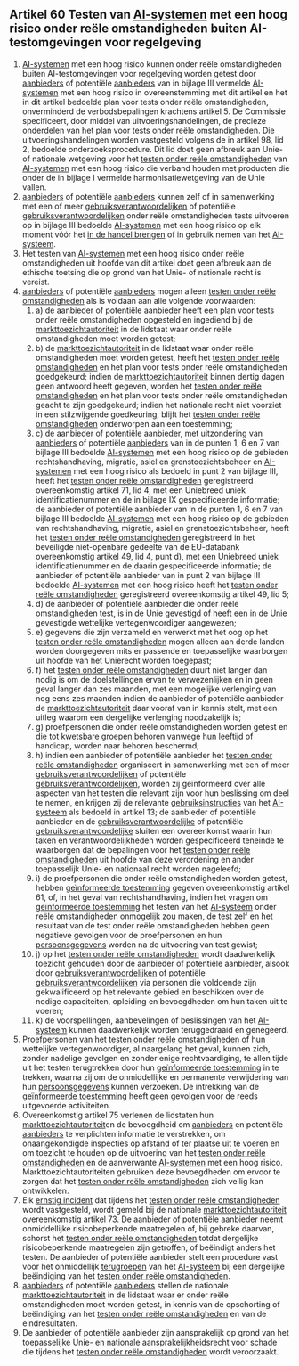 ## Artikel 60 Testen van [AI-systemen](a3.md#^ai-systeem) met een hoog risico onder reële omstandigheden buiten AI-testomgevingen voor regelgeving

1. [AI-systemen](a3.md#^ai-systeem) met een hoog risico kunnen onder reële omstandigheden buiten AI-testomgevingen voor regelgeving worden getest door [aanbieders](a3.md#^aanbieder) of potentiële [aanbieders](a3.md#^aanbieder) van in bijlage III vermelde [AI-systemen](a3.md#^ai-systeem) met een hoog risico in overeenstemming met dit artikel en het in dit artikel bedoelde plan voor tests onder reële omstandigheden, onverminderd de verbodsbepalingen krachtens artikel 5.
   De Commissie specificeert, door middel van uitvoeringshandelingen, de precieze onderdelen van het plan voor tests onder reële omstandigheden. Die uitvoeringshandelingen worden vastgesteld volgens de in artikel 98, lid 2, bedoelde onderzoeksprocedure.
   Dit lid doet geen afbreuk aan Unie- of nationale wetgeving voor het [testen onder reële omstandigheden](a3.md#^testreel) van [AI-systemen](a3.md#^ai-systeem) met een hoog risico die verband houden met producten die onder de in bijlage I vermelde harmonisatiewetgeving van de Unie vallen.
2. [aanbieders](a3.md#^aanbieder) of potentiële [aanbieders](a3.md#^aanbieder) kunnen zelf of in samenwerking met een of meer [gebruiksverantwoordelijken](a3.md#^gebruiksverantwoordelijke) of potentiële [gebruiksverantwoordelijken](a3.md#^gebruiksverantwoordelijke) onder reële omstandigheden tests uitvoeren op in bijlage III bedoelde [AI-systemen](a3.md#^ai-systeem) met een hoog risico op elk moment vóór het [in de handel brengen](a3.md#^handel) of in gebruik nemen van het [AI-systeem](a3.md#^ai-systeem).
3. Het testen van [AI-systemen](a3.md#^ai-systeem) met een hoog risico onder reële omstandigheden uit hoofde van dit artikel doet geen afbreuk aan de ethische toetsing die op grond van het Unie- of nationale recht is vereist.
4. [aanbieders](a3.md#^aanbieder) of potentiële [aanbieders](a3.md#^aanbieder) mogen alleen [testen onder reële omstandigheden](a3.md#^testreel) als is voldaan aan alle volgende voorwaarden:
	1. a) de aanbieder of potentiële aanbieder heeft een plan voor tests onder reële omstandigheden opgesteld en ingediend bij de [markttoezichtautoriteit](a3.md#^mta) in de lidstaat waar onder reële omstandigheden moet worden getest;
	2. b) de [markttoezichtautoriteit](a3.md#^mta) in de lidstaat waar onder reële omstandigheden moet worden getest, heeft het [testen onder reële omstandigheden](a3.md#^testreel) en het plan voor tests onder reële omstandigheden goedgekeurd; indien de [markttoezichtautoriteit](a3.md#^mta) binnen dertig dagen geen antwoord heeft gegeven, worden het [testen onder reële omstandigheden](a3.md#^testreel) en het plan voor tests onder reële omstandigheden geacht te zijn goedgekeurd; indien het nationale recht niet voorziet in een stilzwijgende goedkeuring, blijft het [testen onder reële omstandigheden](a3.md#^testreel) onderworpen aan een toestemming;
	3. c) de aanbieder of potentiële aanbieder, met uitzondering van [aanbieders](a3.md#^aanbieder) of potentiële [aanbieders](a3.md#^aanbieder) van in de punten 1, 6 en 7 van bijlage III bedoelde [AI-systemen](a3.md#^ai-systeem) met een hoog risico op de gebieden rechtshandhaving, migratie, asiel en grenstoezichtsbeheer en [AI-systemen](a3.md#^ai-systeem) met een hoog risico als bedoeld in punt 2 van bijlage III, heeft het [testen onder reële omstandigheden](a3.md#^testreel) geregistreerd overeenkomstig artikel 71, lid 4, met een Uniebreed uniek identificatienummer en de in bijlage IX gespecificeerde informatie; de aanbieder of potentiële aanbieder van in de punten 1, 6 en 7 van bijlage III bedoelde [AI-systemen](a3.md#^ai-systeem) met een hoog risico op de gebieden van rechtshandhaving, migratie, asiel en grenstoezichtsbeheer, heeft het [testen onder reële omstandigheden](a3.md#^testreel) geregistreerd in het beveiligde niet-openbare gedeelte van de EU-databank overeenkomstig artikel 49, lid 4, punt d), met een Uniebreed uniek identificatienummer en de daarin gespecificeerde informatie; de aanbieder of potentiële aanbieder van in punt 2 van bijlage III bedoelde [AI-systemen](a3.md#^ai-systeem) met een hoog risico heeft het [testen onder reële omstandigheden](a3.md#^testreel) geregistreerd overeenkomstig artikel 49, lid 5;
	4. d) de aanbieder of potentiële aanbieder die onder reële omstandigheden test, is in de Unie gevestigd of heeft een in de Unie gevestigde wettelijke vertegenwoordiger aangewezen;
	5. e) gegevens die zijn verzameld en verwerkt met het oog op het [testen onder reële omstandigheden](a3.md#^testreel) mogen alleen aan derde landen worden doorgegeven mits er passende en toepasselijke waarborgen uit hoofde van het Unierecht worden toegepast;
	6. f) het [testen onder reële omstandigheden](a3.md#^testreel) duurt niet langer dan nodig is om de doelstellingen ervan te verwezenlijken en in geen geval langer dan zes maanden, met een mogelijke verlenging van nog eens zes maanden indien de aanbieder of potentiële aanbieder de [markttoezichtautoriteit](a3.md#^mta) daar vooraf van in kennis stelt, met een uitleg waarom een dergelijke verlenging noodzakelijk is;
	7. g) proefpersonen die onder reële omstandigheden worden getest en die tot kwetsbare groepen behoren vanwege hun leeftijd of handicap, worden naar behoren beschermd;
	8. h) indien een aanbieder of potentiële aanbieder het [testen onder reële omstandigheden](a3.md#^testreel) organiseert in samenwerking met een of meer [gebruiksverantwoordelijken](a3.md#^gebruiksverantwoordelijke) of potentiële [gebruiksverantwoordelijken](a3.md#^gebruiksverantwoordelijke), worden zij geïnformeerd over alle aspecten van het testen die relevant zijn voor hun beslissing om deel te nemen, en krijgen zij de relevante [gebruiksinstructies](a3.md#^instructies) van het [AI-systeem](a3.md#^ai-systeem) als bedoeld in artikel 13; de aanbieder of potentiële aanbieder en de [gebruiksverantwoordelijke](a3.md#^gebruiksverantwoordelijke) of potentiële [gebruiksverantwoordelijke](a3.md#^gebruiksverantwoordelijke) sluiten een overeenkomst waarin hun taken en verantwoordelijkheden worden gespecificeerd teneinde te waarborgen dat de bepalingen voor het [testen onder reële omstandigheden](a3.md#^testreel) uit hoofde van deze verordening en ander toepasselijk Unie- en nationaal recht worden nageleefd;
	9. i) de proefpersonen die onder reële omstandigheden worden getest, hebben [geïnformeerde toestemming](a3.md#^infcon) gegeven overeenkomstig artikel 61, of, in het geval van rechtshandhaving, indien het vragen om [geïnformeerde toestemming](a3.md#^infcon) het testen van het [AI-systeem](a3.md#^ai-systeem) onder reële omstandigheden onmogelijk zou maken, de test zelf en het resultaat van de test onder reële omstandigheden hebben geen negatieve gevolgen voor de proefpersonen en hun [persoonsgegevens](a3.md#^persg) worden na de uitvoering van test gewist;
	10. j) op het [testen onder reële omstandigheden](a3.md#^testreel) wordt daadwerkelijk toezicht gehouden door de aanbieder of potentiële aanbieder, alsook door [gebruiksverantwoordelijken](a3.md#^gebruiksverantwoordelijke) of potentiële [gebruiksverantwoordelijken](a3.md#^gebruiksverantwoordelijke) via personen die voldoende zijn gekwalificeerd op het relevante gebied en beschikken over de nodige capaciteiten, opleiding en bevoegdheden om hun taken uit te voeren;
	11. k) de voorspellingen, aanbevelingen of beslissingen van het [AI-systeem](a3.md#^ai-systeem) kunnen daadwerkelijk worden teruggedraaid en genegeerd.
5. Proefpersonen van het [testen onder reële omstandigheden](a3.md#^testreel) of hun wettelijke vertegenwoordiger, al naargelang het geval, kunnen zich, zonder nadelige gevolgen en zonder enige rechtvaardiging, te allen tijde uit het testen terugtrekken door hun [geïnformeerde toestemming](a3.md#^infcon) in te trekken, waarna zij om de onmiddellijke en permanente verwijdering van hun [persoonsgegevens](a3.md#^persg) kunnen verzoeken. De intrekking van de [geïnformeerde toestemming](a3.md#^infcon) heeft geen gevolgen voor de reeds uitgevoerde activiteiten.
6. Overeenkomstig artikel 75 verlenen de lidstaten hun [markttoezichtautoriteit](a3.md#^mta)en de bevoegdheid om [aanbieders](a3.md#^aanbieder) en potentiële [aanbieders](a3.md#^aanbieder) te verplichten informatie te verstrekken, om onaangekondigde inspecties op afstand of ter plaatse uit te voeren en om toezicht te houden op de uitvoering van het [testen onder reële omstandigheden](a3.md#^testreel) en de aanverwante [AI-systemen](a3.md#^ai-systeem) met een hoog risico. Markttoezichtautoriteiten gebruiken deze bevoegdheden om ervoor te zorgen dat het [testen onder reële omstandigheden](a3.md#^testreel) zich veilig kan ontwikkelen.
7. Elk [ernstig incident](a3.md#^eins) dat tijdens het [testen onder reële omstandigheden](a3.md#^testreel) wordt vastgesteld, wordt gemeld bij de nationale [markttoezichtautoriteit](a3.md#^mta) overeenkomstig artikel 73. De aanbieder of potentiële aanbieder neemt onmiddellijke risicobeperkende maatregelen of, bij gebreke daarvan, schorst het [testen onder reële omstandigheden](a3.md#^testreel) totdat dergelijke risicobeperkende maatregelen zijn getroffen, of beëindigt anders het testen. De aanbieder of potentiële aanbieder stelt een procedure vast voor het onmiddellijk [terugroepen](a3.md#^terugroep) van het [AI-systeem](a3.md#^ai-systeem) bij een dergelijke beëindiging van het [testen onder reële omstandigheden](a3.md#^testreel).
8. [aanbieders](a3.md#^aanbieder) of potentiële [aanbieders](a3.md#^aanbieder) stellen de nationale [markttoezichtautoriteit](a3.md#^mta) in de lidstaat waar er onder reële omstandigheden moet worden getest, in kennis van de opschorting of beëindiging van het [testen onder reële omstandigheden](a3.md#^testreel) en van de eindresultaten.
9. De aanbieder of potentiële aanbieder zijn aansprakelijk op grond van het toepasselijke Unie- en nationale aansprakelijkheidsrecht voor schade die tijdens het [testen onder reële omstandigheden](a3.md#^testreel) wordt veroorzaakt.